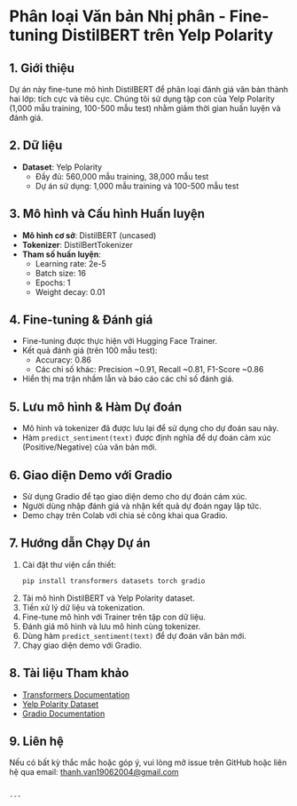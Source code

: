 
# Phân loại Văn bản Nhị phân - Fine-tuning DistilBERT trên Yelp Polarity

## 1. Giới thiệu
Dự án này fine-tune mô hình DistilBERT để phân loại đánh giá văn bản thành hai lớp: tích cực và tiêu cực. Chúng tôi sử dụng tập con của Yelp Polarity (1,000 mẫu training, 100-500 mẫu test) nhằm giảm thời gian huấn luyện và đánh giá.

## 2. Dữ liệu
- **Dataset**: Yelp Polarity  
  - Đầy đủ: 560,000 mẫu training, 38,000 mẫu test  
  - Dự án sử dụng: 1,000 mẫu training và 100-500 mẫu test

## 3. Mô hình và Cấu hình Huấn luyện
- **Mô hình cơ sở**: DistilBERT (uncased)  
- **Tokenizer**: DistilBertTokenizer  
- **Tham số huấn luyện**:
  - Learning rate: 2e-5
  - Batch size: 16
  - Epochs: 1
  - Weight decay: 0.01

## 4. Fine-tuning & Đánh giá
- Fine-tuning được thực hiện với Hugging Face Trainer.
- Kết quả đánh giá (trên 100 mẫu test):  
  - Accuracy: 0.86  
  - Các chỉ số khác: Precision ~0.91, Recall ~0.81, F1-Score ~0.86  
- Hiển thị ma trận nhầm lẫn và báo cáo các chỉ số đánh giá.

## 5. Lưu mô hình & Hàm Dự đoán
- Mô hình và tokenizer đã được lưu lại để sử dụng cho dự đoán sau này.
- Hàm `predict_sentiment(text)` được định nghĩa để dự đoán cảm xúc (Positive/Negative) của văn bản mới.

## 6. Giao diện Demo với Gradio
- Sử dụng Gradio để tạo giao diện demo cho dự đoán cảm xúc.
- Người dùng nhập đánh giá và nhận kết quả dự đoán ngay lập tức.
- Demo chạy trên Colab với chia sẻ công khai qua Gradio.

## 7. Hướng dẫn Chạy Dự án
1. Cài đặt thư viện cần thiết:
   ```bash
   pip install transformers datasets torch gradio
   ```
2. Tải mô hình DistilBERT và Yelp Polarity dataset.
3. Tiền xử lý dữ liệu và tokenization.
4. Fine-tune mô hình với Trainer trên tập con dữ liệu.
5. Đánh giá mô hình và lưu mô hình cùng tokenizer.
6. Dùng hàm `predict_sentiment(text)` để dự đoán văn bản mới.
7. Chạy giao diện demo với Gradio.

## 8. Tài liệu Tham khảo
- [Transformers Documentation](https://huggingface.co/transformers/)
- [Yelp Polarity Dataset](https://huggingface.co/datasets/yelp_polarity)
- [Gradio Documentation](https://gradio.app/)

## 9. Liên hệ
Nếu có bất kỳ thắc mắc hoặc góp ý, vui lòng mở issue trên GitHub hoặc liên hệ qua email: thanh.van19062004@gmail.com
```

---


